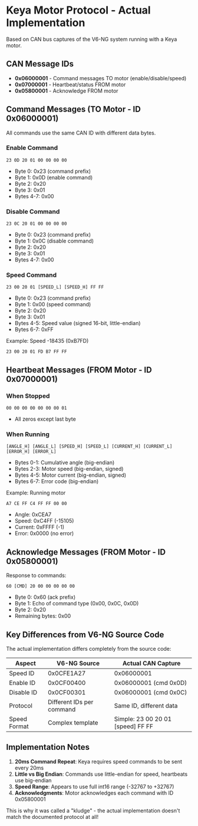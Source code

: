 # Keya Motor Protocol - Actual Implementation

Based on CAN bus captures of the V6-NG system running with a Keya motor.

## CAN Message IDs

- **0x06000001** - Command messages TO motor (enable/disable/speed)
- **0x07000001** - Heartbeat/status FROM motor  
- **0x05800001** - Acknowledge FROM motor

## Command Messages (TO Motor - ID 0x06000001)

All commands use the same CAN ID with different data bytes.

### Enable Command
```
23 0D 20 01 00 00 00 00
```
- Byte 0: 0x23 (command prefix)
- Byte 1: 0x0D (enable command)
- Byte 2: 0x20
- Byte 3: 0x01
- Bytes 4-7: 0x00

### Disable Command
```
23 0C 20 01 00 00 00 00
```
- Byte 0: 0x23 (command prefix)
- Byte 1: 0x0C (disable command)
- Byte 2: 0x20
- Byte 3: 0x01
- Bytes 4-7: 0x00

### Speed Command
```
23 00 20 01 [SPEED_L] [SPEED_H] FF FF
```
- Byte 0: 0x23 (command prefix)
- Byte 1: 0x00 (speed command)
- Byte 2: 0x20
- Byte 3: 0x01
- Bytes 4-5: Speed value (signed 16-bit, little-endian)
- Bytes 6-7: 0xFF

Example: Speed -18435 (0xB7FD)
```
23 00 20 01 FD B7 FF FF
```

## Heartbeat Messages (FROM Motor - ID 0x07000001)

### When Stopped
```
00 00 00 00 00 00 00 01
```
- All zeros except last byte

### When Running
```
[ANGLE_H] [ANGLE_L] [SPEED_H] [SPEED_L] [CURRENT_H] [CURRENT_L] [ERROR_H] [ERROR_L]
```
- Bytes 0-1: Cumulative angle (big-endian)
- Bytes 2-3: Motor speed (big-endian, signed)
- Bytes 4-5: Motor current (big-endian, signed)
- Bytes 6-7: Error code (big-endian)

Example: Running motor
```
A7 CE FF C4 FF FF 00 00
```
- Angle: 0xCEA7
- Speed: 0xC4FF (-15105)
- Current: 0xFFFF (-1)
- Error: 0x0000 (no error)

## Acknowledge Messages (FROM Motor - ID 0x05800001)

Response to commands:
```
60 [CMD] 20 00 00 00 00 00
```
- Byte 0: 0x60 (ack prefix)
- Byte 1: Echo of command type (0x00, 0x0C, 0x0D)
- Byte 2: 0x20
- Remaining bytes: 0x00

## Key Differences from V6-NG Source Code

The actual implementation differs completely from the source code:

| Aspect | V6-NG Source | Actual CAN Capture |
|--------|--------------|-------------------|
| Speed ID | 0x0CFE1A27 | 0x06000001 |
| Enable ID | 0x0CF00400 | 0x06000001 (cmd 0x0D) |
| Disable ID | 0x0CF00301 | 0x06000001 (cmd 0x0C) |
| Protocol | Different IDs per command | Same ID, different data |
| Speed Format | Complex template | Simple: 23 00 20 01 [speed] FF FF |

## Implementation Notes

1. **20ms Command Repeat**: Keya requires speed commands to be sent every 20ms
2. **Little vs Big Endian**: Commands use little-endian for speed, heartbeats use big-endian
3. **Speed Range**: Appears to use full int16 range (-32767 to +32767)
4. **Acknowledgments**: Motor acknowledges each command with ID 0x05800001

This is why it was called a "kludge" - the actual implementation doesn't match the documented protocol at all!
